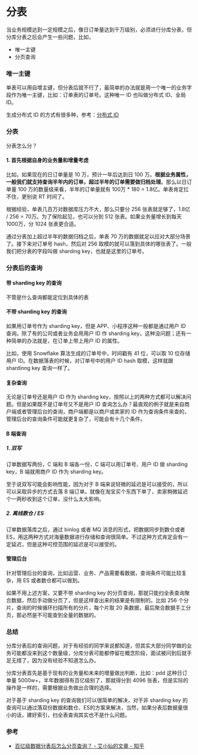 # 分表

当业务规模达到一定规模之后，像日订单量达到千万级别，必须进行分库分表，但分库分表之后会产生一些问题，比如，
- 唯一主键
- 分页查询


### 唯一主键
单表可以用自增主键，但分表后就不行了，最简单的办法就是用一个唯一的业务字段作为唯一主键，比如：订单表的订单号。这种唯一 ID 也叫做分布式 ID、全局 ID。

生成分布式 ID 的方式有很多种，参考：[分布式 ID](https://github.com/liangkuai/architecture)


### 分表
分表怎么分？

#### 1. 首先根据自身的业务量和增量考虑
比如，如果现在的日订单量是 10 万，预计一年后达到日 100 万。**根据业务属性，一般我们就支持查询半年内的订单，超过半年的订单需要做归档处理**。那么以日订单量 100 万的数量级来看，半年的订单量就有 100万 * 180 = 1.8亿。单表肯定扛不住，更别说 RT 时间了。

根据经验，单表几百万对数据库压力不大，那么只要分 256 张表就足够了，1.8亿 / 256 = 70万。为了保险起见，也可以分到 512 张表。如果业务量增长到每天 1000万，分 1024 张表更合适。

通过分表加上超过半年的数据归档之后，单表 70 万的数据就足以应对大部分场景了。接下来对订单号 hash，然后对 256 取模的就可以落到具体的哪张表了。一般我们把分表的字段叫做 sharding key，也就是这里的订单号。


### 分表后的查询

#### 带 sharding key 的查询
不管是什么查询都能定位到具体的表

#### 不带 sharding key 的查询
如果用订单号作为 sharding key，但是 APP、小程序这种一般都是通过用户 ID 查询。除了有的公司或者业务会用用户 ID 作 sharding key，这种没问题；还有一种简单的办法就是，在订单上带上用户 ID 的属性。

比如，使用 Snowflake 算法生成的订单号中，时间戳有 41 位，可以取 10 位存储用户 ID。在数据落表的时候，对订单号中的用户 ID hash 取模，这样就跟 shardinng key 查询一样了。

#### 复杂查询
无论是订单号还是用户 ID 作为 sharding key，按照以上的两种方式都可以解决问题。但是如果既不是订单号又不是用户 ID 查询怎么办？最直观的例子就是来自商户端或者管理后台的查询，商户端都是以商户或卖家的 ID 作为查询条件来查的，管理后台的查询条件可能就更复杂了，可能会有十几个条件。

#### B 端查询
##### 1. 双写
订单数据写两份，C 端和 B 端各一份，C 端可以用订单号、用户 ID 做 sharding key，B 端就用商户 ID 作为 sharding key。

至于说双写可能会影响性能，因为对于 B 端来说轻微的延迟是可以接受的，所以可以采取异步的方式去落 B 端订单。就像在淘宝买个东西下单了，卖家稍微延迟个一两秒收到这个订单，没什么太大影响。

##### 2. 离线数仓 / ES
订单数据落库之后，通过 binlog 或者 MQ 消息的形式，把数据同步到数仓或者 ES，用这两种方式对海量数据进行存储和查询很简单。不过这种方式肯定会有一定延迟，但是这种可控范围的延迟是可以接受的。

#### 管理后台
针对管理后台的查询，比如运营、业务、产品需要看数据，查询条件可能比较复杂，用 ES 或者数仓都可以做到。

如果不用上述方案，又要不带 sharding key 的分页查询，那就只能扫全表查询聚合数据，然后手动做分页了，但是这样查出来的结果是有限制的。比如 256 个分片，查询的时候循环扫描所有的分片，每个片取 20 条数据，最后聚合数据手工分页，那必然是不可能查到全量的数据的。

### 总结
分库分表后的查询问题，对于有经验的同学来说都知道，但其实大部分同学做的业务可能都没来到这个数量级，分库分表可能都停留在概念阶段，面试被问到后就手足无措了，因为没有经验不知道怎么办。

分库分表首先是基于现有的业务量和未来的增量做出判断，比如：pdd 这种日订单量 5000w+，半年数据得有百亿级别了，那就得分到 4096 张表，但是实际的操作是一样的，需要根据业务做出合理的选择。

对于基于 sharding key 的查询我们可以很简单的解决，对于非 sharding key 的查询可以通过落双份数据和数仓、ES的方案来解决，当然，如果分表后数据量很小的话，建好索引，扫全表查询其实也不是什么问题。



### 参考
- [百亿级数据分表后怎么分页查询？ - 艾小仙的文章 - 知乎](https://zhuanlan.zhihu.com/p/280674615)